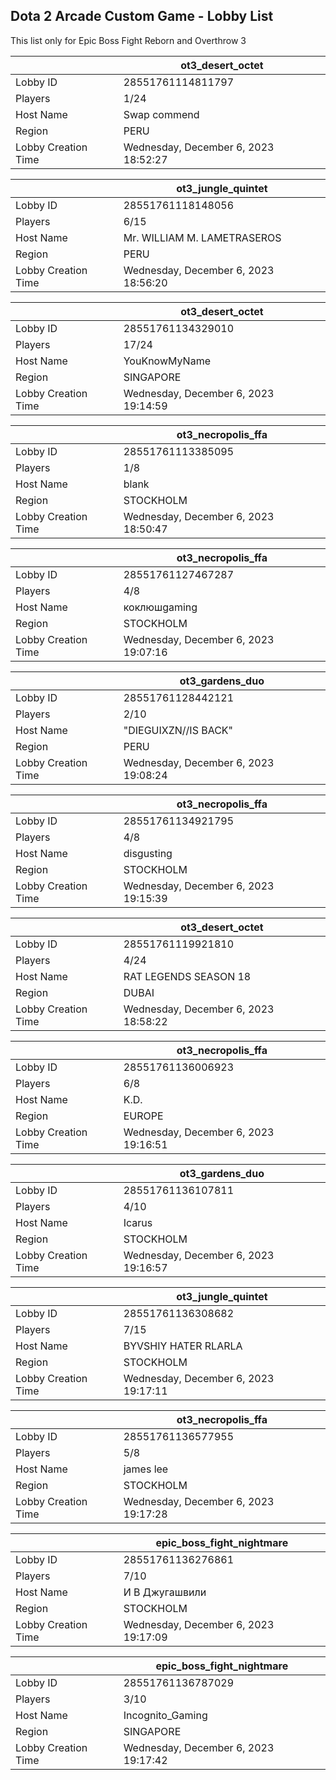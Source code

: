 ## Dota 2 Arcade Custom Game - Lobby List

This list only for Epic Boss Fight Reborn and Overthrow 3

|  | ot3_desert_octet |
| ------ | ------ |
| Lobby ID | 28551761114811797 |
| Players | 1/24 |
| Host Name | Swap commend |
| Region | PERU |
| Lobby Creation Time | Wednesday, December 6, 2023 18:52:27 |


|  | ot3_jungle_quintet |
| ------ | ------ |
| Lobby ID | 28551761118148056 |
| Players | 6/15 |
| Host Name | Mr. WILLIAM M. LAMETRASEROS |
| Region | PERU |
| Lobby Creation Time | Wednesday, December 6, 2023 18:56:20 |


|  | ot3_desert_octet |
| ------ | ------ |
| Lobby ID | 28551761134329010 |
| Players | 17/24 |
| Host Name | YouKnowMyName |
| Region | SINGAPORE |
| Lobby Creation Time | Wednesday, December 6, 2023 19:14:59 |


|  | ot3_necropolis_ffa |
| ------ | ------ |
| Lobby ID | 28551761113385095 |
| Players | 1/8 |
| Host Name | blank |
| Region | STOCKHOLM |
| Lobby Creation Time | Wednesday, December 6, 2023 18:50:47 |


|  | ot3_necropolis_ffa |
| ------ | ------ |
| Lobby ID | 28551761127467287 |
| Players | 4/8 |
| Host Name | коклюшgaming |
| Region | STOCKHOLM |
| Lobby Creation Time | Wednesday, December 6, 2023 19:07:16 |


|  | ot3_gardens_duo |
| ------ | ------ |
| Lobby ID | 28551761128442121 |
| Players | 2/10 |
| Host Name | "DIEGUIXZN//IS BACK" |
| Region | PERU |
| Lobby Creation Time | Wednesday, December 6, 2023 19:08:24 |


|  | ot3_necropolis_ffa |
| ------ | ------ |
| Lobby ID | 28551761134921795 |
| Players | 4/8 |
| Host Name | disgusting |
| Region | STOCKHOLM |
| Lobby Creation Time | Wednesday, December 6, 2023 19:15:39 |


|  | ot3_desert_octet |
| ------ | ------ |
| Lobby ID | 28551761119921810 |
| Players | 4/24 |
| Host Name | RAT LEGENDS SEASON 18 |
| Region | DUBAI |
| Lobby Creation Time | Wednesday, December 6, 2023 18:58:22 |


|  | ot3_necropolis_ffa |
| ------ | ------ |
| Lobby ID | 28551761136006923 |
| Players | 6/8 |
| Host Name | K.D. |
| Region | EUROPE |
| Lobby Creation Time | Wednesday, December 6, 2023 19:16:51 |


|  | ot3_gardens_duo |
| ------ | ------ |
| Lobby ID | 28551761136107811 |
| Players | 4/10 |
| Host Name | Icarus |
| Region | STOCKHOLM |
| Lobby Creation Time | Wednesday, December 6, 2023 19:16:57 |


|  | ot3_jungle_quintet |
| ------ | ------ |
| Lobby ID | 28551761136308682 |
| Players | 7/15 |
| Host Name | BYVSHIY HATER RLARLA |
| Region | STOCKHOLM |
| Lobby Creation Time | Wednesday, December 6, 2023 19:17:11 |


|  | ot3_necropolis_ffa |
| ------ | ------ |
| Lobby ID | 28551761136577955 |
| Players | 5/8 |
| Host Name | james lee |
| Region | STOCKHOLM |
| Lobby Creation Time | Wednesday, December 6, 2023 19:17:28 |


|  | epic_boss_fight_nightmare |
| ------ | ------ |
| Lobby ID | 28551761136276861 |
| Players | 7/10 |
| Host Name | И В Джугашвили |
| Region | STOCKHOLM |
| Lobby Creation Time | Wednesday, December 6, 2023 19:17:09 |


|  | epic_boss_fight_nightmare |
| ------ | ------ |
| Lobby ID | 28551761136787029 |
| Players | 3/10 |
| Host Name | Incognito_Gaming |
| Region | SINGAPORE |
| Lobby Creation Time | Wednesday, December 6, 2023 19:17:42 |


